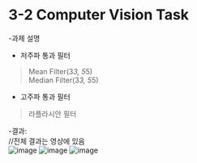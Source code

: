 # 3-2 Computer Vision Task

-과제 설명  
- 저주파 통과 필터
> Mean Filter(3*3, 5*5)  
> Median Filter(3*3, 5*5)  
  
- 고주파 통과 필터  
> 라플라시안 필터  
  
  
  
-결과:  
//전체 결과는 영상에 있음  
![image](https://user-images.githubusercontent.com/93725108/209466149-ee01d1b2-b148-4baa-8f05-98c9e2d6d90a.png)
![image](https://user-images.githubusercontent.com/93725108/209466164-995a582c-399a-4f19-b4f2-0672b0819d46.png)
![image](https://user-images.githubusercontent.com/93725108/209466183-e3b1e4db-3852-478c-8691-450a1ddebae7.png)
